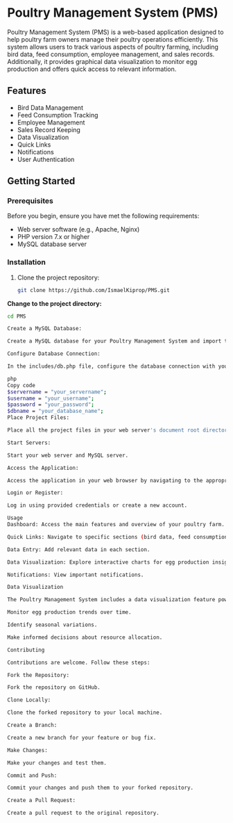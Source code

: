 # Poultry Management System (PMS)

Poultry Management System (PMS) is a web-based application designed to help poultry farm owners manage their poultry operations efficiently. This system allows users to track various aspects of poultry farming, including bird data, feed consumption, employee management, and sales records. Additionally, it provides graphical data visualization to monitor egg production and offers quick access to relevant information.

## Features

- Bird Data Management
- Feed Consumption Tracking
- Employee Management
- Sales Record Keeping
- Data Visualization
- Quick Links
- Notifications
- User Authentication

## Getting Started

### Prerequisites

Before you begin, ensure you have met the following requirements:

- Web server software (e.g., Apache, Nginx)
- PHP version 7.x or higher
- MySQL database server

### Installation

1. Clone the project repository:

   ```bash
   git clone https://github.com/IsmaelKiprop/PMS.git

**Change to the project directory:**

   ```bash
   cd PMS

Create a MySQL Database:

Create a MySQL database for your Poultry Management System and import the SQL dump file provided in the database folder.

Configure Database Connection:

In the includes/db.php file, configure the database connection with your specific details:

php
Copy code
$servername = "your_servername";
$username = "your_username";
$password = "your_password";
$dbname = "your_database_name";
Place Project Files:

Place all the project files in your web server's document root directory. For example, for Apache, it's typically located at /var/www/html.

Start Servers:

Start your web server and MySQL server.

Access the Application:

Access the application in your web browser by navigating to the appropriate URL.

Login or Register:

Log in using provided credentials or create a new account.

Usage
Dashboard: Access the main features and overview of your poultry farm.

Quick Links: Navigate to specific sections (bird data, feed consumption, employees, sales).

Data Entry: Add relevant data in each section.

Data Visualization: Explore interactive charts for egg production insights.

Notifications: View important notifications.

Data Visualization

The Poultry Management System includes a data visualization feature powered by Chart.js. It allows you to:

Monitor egg production trends over time.

Identify seasonal variations.

Make informed decisions about resource allocation.

Contributing

Contributions are welcome. Follow these steps:

Fork the Repository:

Fork the repository on GitHub.

Clone Locally:

Clone the forked repository to your local machine.

Create a Branch:

Create a new branch for your feature or bug fix.

Make Changes:

Make your changes and test them.

Commit and Push:

Commit your changes and push them to your forked repository.

Create a Pull Request:

Create a pull request to the original repository.